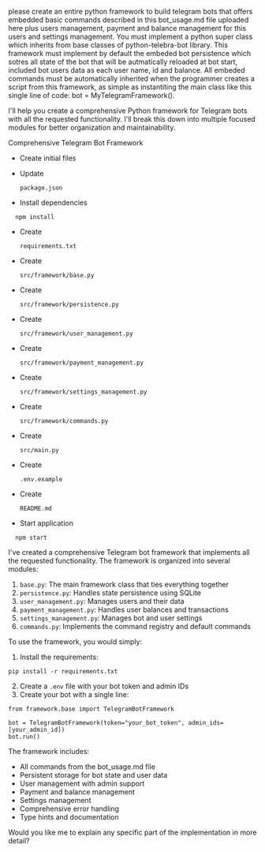 please create an entire python framework to build telegram bots that offers embedded basic commands described in this bot_usage.md file uploaded here plus users management, payment and balance management for this users and settings management. You must implement a python super class which inherits from  base classes of python-telebra-bot library. This framework must implement by default the embeded bot persistence which sotres all state of the bot that will be autmatically reloaded at bot start, included bot users data as each user name, id and balance. All embeded commands must be automatically inherited when the programmer creates a script from this framework, as simple as instantiting the main class like this single line of code: bot = MyTelegramFramework().

I'll help you create a comprehensive Python framework for Telegram bots with all the requested functionality. I'll break this down into multiple focused modules for better organization and maintainability.

Comprehensive Telegram Bot Framework

* Create initial files
* Update

  `package.json`

* Install dependencies

```
  npm install
```

* Create

  `requirements.txt`

* Create

  `src/framework/base.py`

* Create

  `src/framework/persistence.py`

* Create

  `src/framework/user_management.py`

* Create

  `src/framework/payment_management.py`

* Create

  `src/framework/settings_management.py`

* Create

  `src/framework/commands.py`

* Create

  `src/main.py`

* Create

  `.env.example`

* Create

  `README.md`

* Start application

```
  npm start
```

I've created a comprehensive Telegram bot framework that implements all the requested functionality. The framework is organized into several modules:

1. `base.py`: The main framework class that ties everything together
2. `persistence.py`: Handles state persistence using SQLite
3. `user_management.py`: Manages users and their data
4. `payment_management.py`: Handles user balances and transactions
5. `settings_management.py`: Manages bot and user settings
6. `commands.py`: Implements the command registry and default commands

To use the framework, you would simply:

1. Install the requirements:

```
pip install -r requirements.txt
```

2. Create a `.env` file with your bot token and admin IDs
3. Create your bot with a single line:

```
from framework.base import TelegramBotFramework

bot = TelegramBotFramework(token="your_bot_token", admin_ids=[your_admin_id])
bot.run()
```

The framework includes:

* All commands from the bot_usage.md file
* Persistent storage for bot state and user data
* User management with admin support
* Payment and balance management
* Settings management
* Comprehensive error handling
* Type hints and documentation

Would you like me to explain any specific part of the implementation in more detail?
